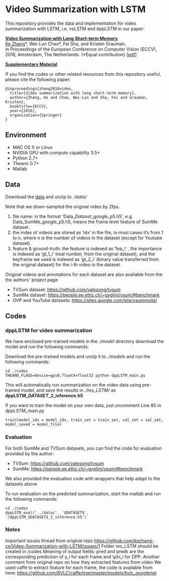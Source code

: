 # Video Summarization with LSTM

This repository provides the data and implementation for video summarization with LSTM, i.e. vsLSTM and dppLSTM in our paper:

**[Video Summarization with Long Short-term Memory](http://www-scf.usc.edu/~zhan355/ke_eccv2016.pdf)**
<br>
[Ke Zhang](http://www-scf.usc.edu/~zhan355/index.html)\*, Wei-Lun Chao\*, Fei Sha, and Kristen Grauman. 
<br>
In Proceedings of the European Conference on Computer Vision (ECCV), 2016, Amsterdam, The Netherlands. (*Equal contribution)  \[[pdf](http://www-scf.usc.edu/~zhan355/ke_eccv2016.pdf)\] 

**[Supplementary Material](http://www-scf.usc.edu/~zhan355/ke_eccv2016_supp.pdf)**

If you find the codes or other related resources from this repository useful, please cite the following paper:

```
@inproceedings{zhang2016video,
  title={Video summarization with long short-term memory},
  author={Zhang, Ke and Chao, Wei-Lun and Sha, Fei and Grauman, Kristen},
  booktitle={ECCV},
  year={2016},
  organization={Springer}
}
```


## Environment

- MAC OS X or Linux
- NVIDIA GPU with compute capability 3.5+
- Python 2.7+
- Theano 0.7+
- Matlab

## Data

Download the [data](https://www.dropbox.com/s/ynl4jsa2mxohs16/data.zip?dl=0) and unzip to *./data/*

Note that we down-sampled the original video by 2fps. 
1) file name: in the format 'Data_$Dataset$_google_p5.h5', e.g. Data_SumMe_google_p5.h5, means the frame level feature of SumMe dataset. 
2) the index of videos are stored as ‘idx’ in the file, in most cases it’s from 1 to n, where n is the number of videos in the dataset (except for Youtube dataset).
3) feature & ground-truth: the feature is indexed as ‘fea_i’ , the importance is indexed as ‘gt_1_i’ (real number, from the original dataset), and the keyframe we used is indexed as ‘gt_2_i’  (binary value transferred from the original dataset) for the i-th video in the dataset.

Original videos and annotations for each dataset are also available from the the authors' project page
* TVSum dataset: https://github.com/yalesong/tvsum
* SumMe dataset: https://people.ee.ethz.ch/~gyglim/vsum/#benchmark
* OVP and YouTube datasets: https://sites.google.com/site/vsummsite/

## Codes

### dppLSTM for video summarization
We have enclosed pre-trained models in the *./model* directory
download the model and run the following commands:

Download the pre-trained models and unzip it to *./models* and run the following commands:
```
cd ./codes
THEANO_FLAGS=device=gpu0,floatX=float32 python dppLSTM_main.py 
```

This will automatically run summarization on the video data using pre-trained model, and save the results in *./res_LSTM/* as **dppLSTM_$DATASET$_2_inference.h5**

If you want to train the model on your own data, just uncomment Line 85 in *dppLSTM_main.py*
```
train(model_idx = model_idx, train_set = train_set, val_set = val_set, model_saved = model_file)
```
### Evaluation

For both SumMe and TVSum datasets, you can find the code for evaluation provided by the author:
* TVSum: https://github.com/yalesong/tvsum
* SumMe: https://people.ee.ethz.ch/~gyglim/vsum/#benchmark

We also provided the evaluation code with wrappers that help adapt to the datasets above

To run evaluation on the predicted summarization, start the matlab and run the following commands: 
```
cd ./codes
dppLSTM_eval('../data/', '$DATASET$', '/dppLSTM_$DATASET$_2_inference.h5')
```

### Notes
Important issues thread from original repo https://github.com/kezhang-cs/Video-Summarization-with-LSTM/issues/1
  Folder res_LSTM should be created in /codes
  Meaning of output fields: 
    pred and predk are the corresponding prediction of y_i for each frame and \phi_i for DPP.
Another comment from original repo on how they extracted features from video
   We used caffe to extract feature for each frame, the code is available from here:
https://github.com/BVLC/caffe/tree/master/models/bvlc_googlenet
